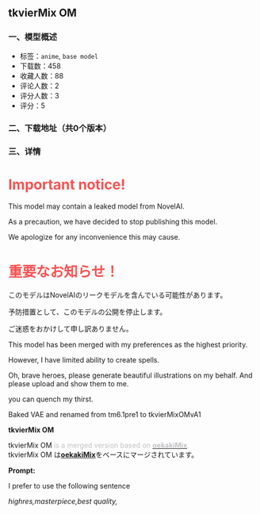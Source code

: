 ## tkvierMix OM
### 一、模型概述

- 标签：`anime`, `base model`
- 下载数：458
- 收藏人数：88
- 评论人数：2
- 评分人数：3
- 评分：5

### 二、下载地址（共0个版本）



### 三、详情
<h1 id="heading-24"><strong><span style="color:#fa5252">Important notice!</span></strong></h1><p>This model may contain a leaked model from NovelAI.</p><p>As a precaution, we have decided to stop publishing this model.</p><p>We apologize for any inconvenience this may cause.</p><h1 id="heading-25"><strong><span style="color:#fa5252">重要なお知らせ！</span></strong></h1><p>このモデルはNovelAIのリークモデルを含んでいる可能性があります。</p><p>予防措置として、このモデルの公開を停止します。</p><p>ご迷惑をおかけして申し訳ありません。</p><p></p><p>This model has been merged with my preferences as the highest priority.</p><p>However, I have limited ability to create spells.</p><p>Oh, brave heroes, please generate beautiful illustrations on my behalf. And please upload and show them to me.</p><p>you can quench my thirst.</p><p></p><p>Baked VAE and renamed from tm6.1pre1 to tkvierMixOMvA1</p><p><strong>tkvierMix OM</strong></p><p>tkvierMix OM <span style="color:rgb(193, 194, 197)">is a merged version based on </span><a target="_blank" rel="ugc" href="https://civitai.com/models/81398/"><strong><span style="color:rgb(193, 194, 197)">oekakiMix</span></strong></a><span style="color:rgb(193, 194, 197)">.</span><br />tkvierMix OM は<a target="_blank" rel="ugc" href="https://civitai.com/models/81398/"><strong>oekakiMix</strong></a>をベースにマージされています。</p><p><strong>Prompt:</strong></p><p>I prefer to use the following sentence</p><p><em>highres,masterpiece,best quality,</em></p><p></p>